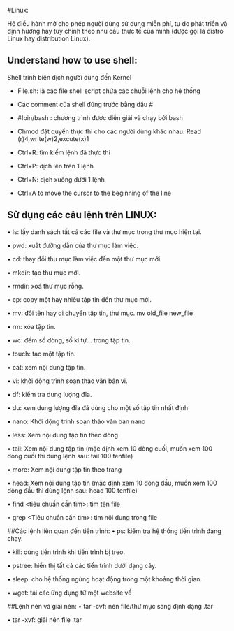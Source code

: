 ﻿#Linux:

 Hệ điều hành mở cho phép người dùng sử dụng miễn phí, tự do phát triển và định hướng hay tùy chỉnh theo nhu cầu thực tế của mình (được gọi là distro Linux hay distribution Linux).

## Understand how to use shell:

Shell trình biên dịch người dùng đến Kernel

- File.sh: là các file shell script chứa các chuỗi lệnh cho hệ thống

- Các comment của shell đứng trước bằng dấu #

- #!bin/bash : chương trình được diễn giải và chạy bởi bash

- Chmod đặt quyền thực thi cho các người dùng khác nhau: Read (r)4,write(w)2,excute(x)1

 + Ctrl+R: tìm kiếm lệnh đã thực thi

 + Ctrl+P: dịch lên trên 1 lệnh

 + Ctrl+N: dịch xuống dưới 1 lệnh

 + Ctrl+A to move the cursor to the beginning of 
the line


## Sử dụng các câu lệnh trên LINUX:
•	ls: lấy danh sách tất cả các file và thư mục trong thư mục hiện tại.

•	pwd: xuất đường dẫn của thư mục làm việc.

•	cd: thay đổi thư mục làm việc đến một thư mục mới.

•	mkdir: tạo thư mục mới.

•	rmdir: xoá thư mục rỗng.

•	cp: copy một hay nhiều tập tin đến thư mục mới.

•	mv: đổi tên hay di chuyển tập tin, thư mục. mv old_file new_file

•	rm: xóa tập tin.

•	wc: đếm số dòng, số kí tự... trong tập tin.

•	touch: tạo một tập tin.

•	cat: xem nội dung tập tin.

•	vi: khởi động trình soạn thảo văn bản vi.

•	df: kiểm tra dung lượng đĩa.

•	du: xem dung lượng đĩa đã dùng cho một số tập tin nhất định

•	nano: Khởi dộng trình soạn thảo văn bản nano

•	less: Xem nội dung tập tin theo dòng

•	tail: Xem nội dung tập tin (mặc định xem 10 dòng cuối, muốn xem 100 dòng cuối thì dùng lệnh sau: tail 100 tenfile)

•	more: Xem nội dung tập tin theo trang

•	head: Xem nội dung tập tin (mặc định xem 10 dòng đầu, muốn xem 100 dòng đầu thì dùng lệnh sau: head 100 tenfile)

•	find <tiêu chuẩn cần tìm>: tìm tên file

•	grep <Tiêu chuẩn cần tìm>: tìm nội dung trong file

##Các lệnh liên quan đến tiến trình:
•	ps: kiểm tra hệ thống tiến trình đang chạy.

•	kill: dừng tiến trình khi tiến trình bị treo.

•	pstree: hiển thị tất cả các tiến trình dưới dạng cây.

•	sleep: cho hệ thống ngừng hoạt động trong một khoảng thời gian.

•	wget: tải các ứng dụng từ một website về

##Lệnh nén và giải nén:
•	tar  -cvf: nén file/thư mục sang định dạng .tar

•	tar  -xvf: giải nén file .tar
